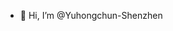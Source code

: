 - 👋 Hi, I’m @Yuhongchun-Shenzhen


<!---
Yuhongchun-Shenzhen/Yuhongchun-Shenzhen is a ✨ special ✨ repository because its `README.md` (this file) appears on your GitHub profile.
You can click the Preview link to take a look at your changes.
--->

